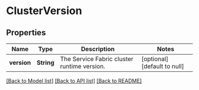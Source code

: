 # ClusterVersion

## Properties
Name | Type | Description | Notes
------------ | ------------- | ------------- | -------------
**version** | **String** | The Service Fabric cluster runtime version. | [optional] [default to null]

[[Back to Model list]](../README.md#documentation-for-models) [[Back to API list]](../README.md#documentation-for-api-endpoints) [[Back to README]](../README.md)


